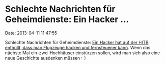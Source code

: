 Schlechte Nachrichten für Geheimdienste: Ein Hacker \...
========================================================

Date: 2013-04-11 11:47:55

Schlechte Nachrichten für Geheimdienste: [Ein Hacker hat auf der HITB
enthüllt, dass man Flugzeuge hacken und fernsteuener
kann](http://www.pcworld.com/article/2033807/vulnerabilities-in-aircraft-systems-allow-remote-airplane-hijacking-researcher-says.html).
Wenn das nächste Mal ein-zwei Hochhäuser einstürzen sollen, wird man
sich also eine neue Geschichte ausdenken müssen :-)
